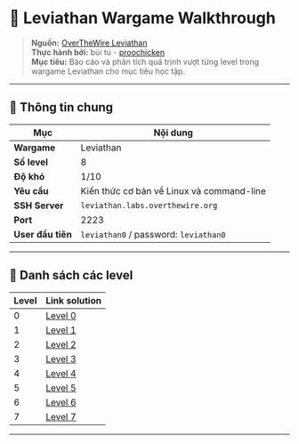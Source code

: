# 🐉 Leviathan Wargame Walkthrough

> **Nguồn:** [OverTheWire Leviathan](https://overthewire.org/wargames/leviathan/)  
> **Thực hành bởi:** bùi tú - [proochicken](https://github.com/proochicken)  
> **Mục tiêu:** Báo cáo và phân tích quá trình vượt từng level trong wargame Leviathan cho mục tiêu học tập.

---

## 📌 Thông tin chung

| Mục               | Nội dung                                              |
|------------------|-------------------------------------------------------|
| **Wargame**      | Leviathan                                             |
| **Số level**     | 8                                                     |
| **Độ khó**       | 1/10                                                  |
| **Yêu cầu**      | Kiến thức cơ bản về Linux và command-line            |
| **SSH Server**   | `leviathan.labs.overthewire.org`                      |
| **Port**         | 2223                                                  |
| **User đầu tiên**| `leviathan0` / password: `leviathan0`                |

---

## 📂 Danh sách các level

| Level | Link solution |
|-------|---------------|
| 0     | [Level 0](Leviathan0.md) |
| 1     | [Level 1](Leviathan1.md) |
| 2     | [Level 2](Leviathan2.md) |
| 3     | [Level 3](Leviathan3.md) |
| 4     | [Level 4](Leviathan4.md) |
| 5     | [Level 5](Leviathan5.md) |
| 6     | [Level 6](Leviathan6.md) |
| 7     | [Level 7](Leviathan7.md) |

---